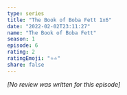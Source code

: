 ```yaml
---
type: series
title: "The Book of Boba Fett 1x6"
date: "2022-02-02T23:11:27"
name: "The Book of Boba Fett"
season: 1
episode: 6
rating: 2
ratingEmoji: "⭐️⭐️"
share: false
---
```


_[No review was written for this episode]_

